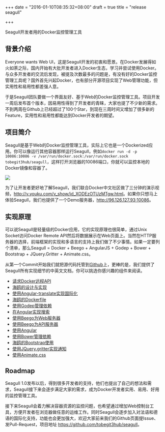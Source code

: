 +++
date = "2016-01-10T08:35:32+08:00"
draft = true
title = "release seagull"

+++



Seagull开发者用的Docker监控管理工具

## 背景介绍

Everyone wants Web UI，这是Seagull开发的初衷和愿景。在Docker发展得如火如荼之际，国内开始有大批开发者进入Docker生态，学习并尝试使用Docker。与众多开发者的交流后发现，被提及次数最多的问题是，有没有好的Docker监控管理工具呢？国外首先兴起Docker，也有部分开源项目实现了Web管理功能，但实用性和易用性都差强人意。

于是Seagull团队要做一个界面友好、基于Web的Docker监控管理工具。项目开发一周后发布首个版本，因易用性得到了开发者的青睐，大家也提了不少新的需求。不到两周在Github上已经超过了100个Star，到现在三周时间又增加了很多新的Feature，实用性和易用性都能达到Docker开发者的期望。

## 项目简介

Seagull是基于Web的Docker监控管理工具，实际上它也是一个Dockerized应用。你可以像运行其他容器那样运行Seagull，例如`docker run -d -p 10086:10086 -v /var/run/docker.sock:/var/run/docker.sock tobegit3hub/seagull`，这样打开浏览器的10086端口，你就可以监控本地的Docker镜像和容器了。

![](https://raw.github.com/tobegit3hub/seagull/master/screenshot.png)

为了让开发者更好地了解Seagull，我们联合Docker中文社区做了三分钟的演示视频，<http://v.youku.com/v_show/id_XODEzOTUzMTgw.html>。如果你只想马上体验Seagull，我们也提供了一个Demo服务器，<http://96.126.127.93:10086>。

## 实现原理

可以说Seagull是轻量级的Docker应用，它的实现原理也很简单，通过Unix Socket访问Docker Remote API然后将数据展示在Web页面上。当然在HTTP服务器的选择，前端框架的实现和多语言的支持上我们做了不少事情。如果一定要列个清单，那么Seagull = Docker + Beego + AngularJS + Godep + Bower + Bootstrap + JQuery.Gritter + Animate.css。

从第一个Commit开始我们就把源代码托管到[Github](https://github.com/tobegit3hub/seagull)上，更棒的是，我们提供了Seagull所有实现细节的中英文文档，你可以挑选你感兴趣的组件来阅读。

* [请求Docker远程API](https://github.com/tobegit3hub/seagull/blob/master/docs/2014-10-12-access-docker-remote-api-zh.md)
* [海鸥的设计与实现](https://github.com/tobegit3hub/seagull/blob/master/docs/2014-10-14-seagull-design-and-implement-zh.md)
* [使用Angular-translate实现国际化](https://github.com/tobegit3hub/seagull/blob/master/docs/2014-10-18-implement-i18n-with-angular-translate-zh.md)
* [海鸥的Dockerfile](https://github.com/tobegit3hub/seagull/blob/master/docs/2014-10-20-seagull-dockerfile-zh.md)
* [使用Godep管理依赖](https://github.com/tobegit3hub/seagull/blob/master/docs/2014-10-21-use-godep-to-manage-dependency-zh.md)
* [在Angular实现搜索](https://github.com/tobegit3hub/seagull/blob/master/docs/2014-10-22-implement-search-in-angular-zh.md)
* [使用Beego为Web服务器](https://github.com/tobegit3hub/seagull/blob/master/docs/2014-10-23-use-beego-as-web-server-zh.md)
* [使用Beego为API服务器](https://github.com/tobegit3hub/seagull/blob/master/docs/2014-10-24-use-beego-as-api-server-zh.md)
* [使用Angular](https://github.com/tobegit3hub/seagull/blob/master/docs/2014-10-25-use-angular-zh.md)
* [使用Bower管理依赖](https://github.com/tobegit3hub/seagull/blob/master/docs/2014-10-26-use-bower-to-manage-dependency-zh.md)
* [海鸥的Bootstrap使用](https://github.com/tobegit3hub/seagull/blob/master/docs/2014-10-27-how-seagull-use-bootstrap-zh.md)
* [使用JQuery.gritter实现通知](https://github.com/tobegit3hub/seagull/blob/master/docs/2014-10-28-use-jquerygritter-for-notification-zh.md)
* [使用Animate.css](https://github.com/tobegit3hub/seagull/blob/master/docs/2014-10-30-use-animate-css-zh.md)

## Roadmap

Seagull 1.0发布以后，得到很多开发者的支持，他们也提出了自己的想法和需求，Seagull接下来会逐步满足大家的需求，成为Docker开发者实用、易用、好用的监控管理工具。

接下来Seagull会着力解决容器资源的监控问题，也希望通过增加Web控制台工具，方便开发者在浏览器做任意的运维工作。同时Seagull会逐步加入对法语和德语的国际化支持，功能也会更加强大，欢迎大家前来我们的Github页面提Issue、发Pull-Request，项目地址 <https://github.com/tobegit3hub/seagull>。